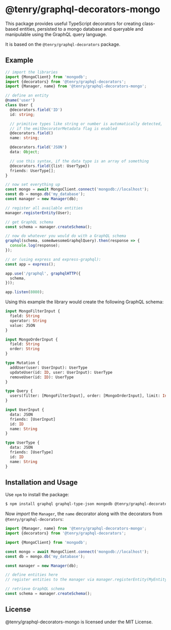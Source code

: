 # @tenry/graphql-decorators-mongo

This package provides useful TypeScript decorators for creating class-based
entities, persisted to a mongo database and queryable and manipulable using the
GraphQL query language.

It is based on the `@tenry/graphql-decorators` package.


## Example

~~~ts
// import the libraries
import {MongoClient} from 'mongodb';
import {decorators} from '@tenry/graphql-decorators';
import {Manager, name} from '@tenry/graphql-decorators-mongo';

// define an entity
@name('user')
class User {
  @decorators.field('ID')
  id: string;

  // primitive types like string or number is automatically detected,
  // if the emitDecoratorMetadata flag is enabled
  @decorators.field()
  name: string;

  @decorators.field('JSON')
  data: Object;

  // use this syntax, if the data type is an array of something
  @decorators.field({list: UserType})
  friends: UserType[];
}

// now set everything up
const mongo = await MongoClient.connect('mongodb://localhost');
const db = mongo.db('my_database');
const manager = new Manager(db);

// register all available entities
manager.registerEntity(User);

// get GraphQL schema
const schema = manager.createSchema();

// now do whatever you would do with a GraphQL schema
graphql(schema, someAwesomeGraphqlQuery).then(response => {
  console.log(response);
});

// or (using express and express-graphql):
const app = express();

app.use('/graphql', graphqlHTTP({
  schema,
}));

app.listen(8080);
~~~

Using this example the library would create the following GraphQL schema:

~~~graphql
input MongoFilterInput {
  field: String
  operator: String
  value: JSON
}

input MongoOrderInput {
  field: String
  order: String
}

type Mutation {
  addUser(user: UserInput): UserType
  updateUser(id: ID, user: UserInput): UserType
  removeUser(id: ID): UserType
}

type Query {
  users(filter: [MongoFilterInput], order: [MongoOrderInput], limit: Int, offset: Int): [UserType]
}

input UserInput {
  data: JSON
  friends: [UserInput]
  id: ID
  name: String
}

type UserType {
  data: JSON
  friends: [UserType]
  id: ID
  name: String
}
~~~


## Installation and Usage

Use `npm` to install the package:

~~~sh
$ npm install graphql graphql-type-json mongodb @tenry/graphql-decorators @tenry/graphql-decorators-mongo
~~~

Now *import* the `Manager`, the `name` decorator along with the decorators from
`@tenry/graphql-decorators`:

~~~ts
import {Manager, name} from '@tenry/graphql-decorators-mongo';
import {decorators} from '@tenry/graphql-decorators';

import {MongoClient} from 'mongodb';

const mongo = await MongoClient.connect('mongodb://localhost');
const db = mongo.db('my_database');

const manager = new Manager(db);

// define entities here
// register entities to the manager via manager.registerEntity(MyEntity); here

// retrieve GraphQL schema
const schema = manager.createSchema();
~~~


## License

@tenry/graphql-decorators-mongo is licensed under the MIT License.
